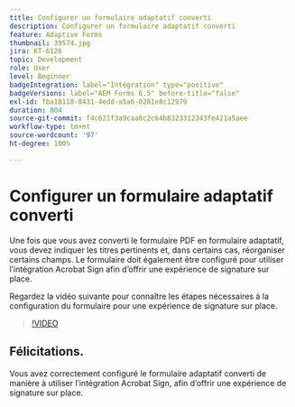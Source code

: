 ```yaml
---
title: Configurer un formulaire adaptatif converti
description: Configurer un formulaire adaptatif converti
feature: Adaptive Forms
thumbnail: 39574.jpg
jira: KT-6126
topic: Development
role: User
level: Beginner
badgeIntegration: label="Intégration" type="positive"
badgeVersions: label="AEM Forms 6.5" before-title="false"
exl-id: fba18118-0431-4edd-a5a6-0281e8c12979
duration: 804
source-git-commit: f4c621f3a9caa8c2c64b8323312343fe421a5aee
workflow-type: tm+mt
source-wordcount: '97'
ht-degree: 100%

---
```


# Configurer un formulaire adaptatif converti

Une fois que vous avez converti le formulaire PDF en formulaire adaptatif, vous devez indiquer les titres pertinents et, dans certains cas, réorganiser certains champs. Le formulaire doit également être configuré pour utiliser l’intégration Acrobat Sign afin d’offrir une expérience de signature sur place.

Regardez la vidéo suivante pour connaître les étapes nécessaires à la configuration du formulaire pour une expérience de signature sur place.

>[!VIDEO](https://video.tv.adobe.com/v/39574?quality=12&learn=on)

## Félicitations.

Vous avez correctement configuré le formulaire adaptatif converti de manière à utiliser l’intégration Acrobat Sign, afin d’offrir une expérience de signature sur place.

